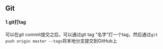 ## Git

#### 1.git打tag

可以在git commit提交之后，可以通过git tag "名字"打一个tag，然后通过`git push origin master --tags`将本地分支提交到GitHub上